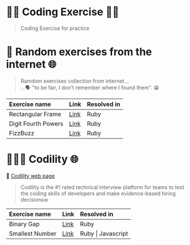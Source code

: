 # 👨‍💻 Coding Exercise 🏋️‍♂️

> Coding Exercise for practice

# 🔮 Random exercises from the internet 🌐
> Ramdom exercises collection from internet...<br/>
> ...🗣️ "to be fair, I don't remember where I found them". 😁

| Exercise name       | Link                                                                                 | Resolved in |
| :------------------ | :----------------------------------------------------------------------------------- | :---------- |
| Rectangular Frame   | [Link](https://github.com/JorgeRodz/Coding_Exercise/tree/master/RandomExerciseFromInternet/Rectangular_frame)   | Ruby        |
| Digit Fourth Powers | [Link](https://github.com/JorgeRodz/Coding_Exercise/tree/master/RandomExerciseFromInternet/Digit_Fourth_Powers) | Ruby        |
| FizzBuzz            | [Link](https://github.com/JorgeRodz/Coding_Exercise/tree/master/RandomExerciseFromInternet/Fizz_Buzz)           | Ruby        |

# 👨🏻‍💻 Codility ️🌐
🔗 [Codility web page](https://app.codility.com/programmers/lessons/1-iterations/)

> Codility is the #1 rated technical interview platform for teams to test the coding skills of developers and make evidence-based hiring decisionsw


| Exercise name       | Link                                                                                 | Resolved in |
| :------------------ | :----------------------------------------------------------------------------------- | :---------- |
| Binary Gap | [Link](https://github.com/JorgeRodz/Coding_Exercise/tree/master/Codility/Binary_Gap)   | Ruby        |
| Smallest Number | [Link](https://github.com/JorgeRodz/Coding_Exercise/tree/master/Codility/Smallest_Number) | Ruby \| Javascript       |
